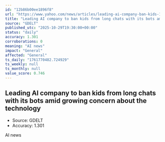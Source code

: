 ```yaml
---
id: "12b86b00ee1896f8"
url: "https://www.yahoo.com/news/articles/leading-ai-company-ban-kids-183022960.html"
title: "Leading AI company to ban kids from long chats with its bots amid growing concern about the technology"
source: "GDELT"
published_utc: "2025-10-29T19:30:00+00:00"
status: "daily"
accuracy: 1.301
corroborations: 0
meaning: "AI news"
impact: "General"
affected: "General"
ts_daily: "1761770482.724929"
ts_weekly: null
ts_monthly: null
value_score: 0.746
---
```

## Leading AI company to ban kids from long chats with its bots amid growing concern about the technology

- Source: GDELT
- Accuracy: 1.301

AI news
